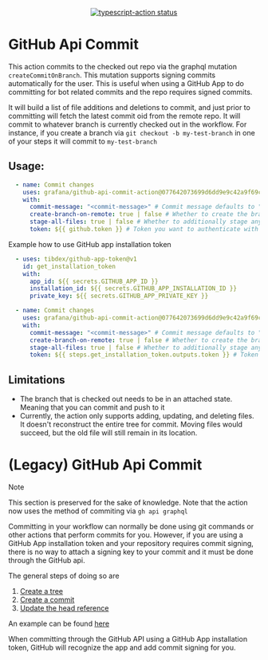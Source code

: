<p align="center">
  <a href="https://github.com/grafana/github-api-commit-action/actions"><img alt="typescript-action status" src="https://github.com/grafana/github-api-commit-action/workflows/build-test/badge.svg"></a>
</p>

# GitHub Api Commit

This action commits to the checked out repo via the graphql mutation `createCommitOnBranch`. This mutation supports
signing commits automatically for the user. This is useful when using a GitHub App to do committing for bot related
commits and the repo requires signed commits.

It will build a list of file additions and deletions to commit, and just prior to committing will fetch the latest
commit oid from the remote repo. It will commit to whatever branch is currently checked out in the workflow. For
instance, if you create a branch via `git checkout -b my-test-branch` in one of your steps it will commit to 
`my-test-branch`

## Usage:

```yaml
  - name: Commit changes
    uses: grafana/github-api-commit-action@077642073699d6dd9e9c42a9f69ce517fabf79d2 # v0.3.0
    with:
      commit-message: "<commit-message>" # Commit message defaults to "Commit performed by grafana/github-api-commit-action"
      create-branch-on-remote: true | false # Whether to create the branch on the remote if it doesn't exist already: Defaults to false
      stage-all-files: true | false # Whether to additionally stage any changed files in the checkout. Defaults to false
      token: ${{ github.token }} # Token you want to authenticate with
```

Example how to use GitHub app installation token

```yaml
  - uses: tibdex/github-app-token@v1
    id: get_installation_token
    with:
      app_id: ${{ secrets.GITHUB_APP_ID }}
      installation_id: ${{ secrets.GITHUB_APP_INSTALLATION_ID }}
      private_key: ${{ secrets.GITHUB_APP_PRIVATE_KEY }}

  - name: Commit changes
    uses: grafana/github-api-commit-action@077642073699d6dd9e9c42a9f69ce517fabf79d2 # v0.3.0
    with:
      commit-message: "<commit-message>" # Commit message defaults to "Commit performed by grafana/github-api-commit-action"
      create-branch-on-remote: true | false # Whether to create the branch on the remote if it doesn't exist already: Defaults to false
      stage-all-files: true | false # Whether to additionally stage any changed files in the checkout. Defaults to false
      token: ${{ steps.get_installation_token.outputs.token }} # Token you want to authenticate with
```

## Limitations

- The branch that is checked out needs to be in an attached state. Meaning that you can commit and push to it
- Currently, the action only supports adding, updating, and deleting files. It doesn't reconstruct the entire tree for
  commit. Moving files would succeed, but the old file will still remain in its location.

# (Legacy) GitHub Api Commit

> [!NOTE]
> This section is preserved for the sake of knowledge. Note that the action now uses the method of commiting via
> `gh api graphql`

Committing in your workflow can normally be done using git commands or other actions that perform commits for you.
However, if you are using a GitHub App installation token and your repository requires commit signing, there is no way
to attach a signing key to your commit and it must be done through the GitHub api.

The general steps of doing so are

1. [Create a tree](https://docs.github.com/en/rest/git/trees?apiVersion=2022-11-28#create-a-tree)
2. [Create a commit](https://docs.github.com/en/rest/git/commits?apiVersion=2022-11-28#create-a-commit)
3. [Update the head reference](https://docs.github.com/en/rest/git/refs?apiVersion=2022-11-28#update-a-reference)

An example can be found [here](https://github.com/orgs/community/discussions/50055)

When committing through the GitHub API using a GitHub App installation token, GitHub will recognize the app and add
commit signing for you.
